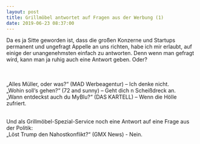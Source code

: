 ```yaml
---
layout: post
title: Grillmöbel antwortet auf Fragen aus der Werbung (1)
date: 2019-06-23 08:37:00
---
```


Da es ja Sitte geworden ist, dass die großen Konzerne und Startups permanent und ungefragt Appelle an uns richten, habe ich mir erlaubt, auf einige der unangenehmsten einfach zu antworten. Denn wenn man gefragt wird, kann man ja ruhig auch eine Antwort geben. Oder? <br><br><br>

„Alles Müller, oder was?“ (MAD Werbeagentur) – Ich denke nicht.<br>
„Wohin soll‘s gehen?“ (72 and sunny) – Geht dich n Scheißdreck an.<br>
„Wann entdeckst auch du MyBlu?“ (DAS KARTELL) – Wenn die Hölle zufriert.<br><br>

Und als Grillmöbel-Spezial-Service noch eine Antwort auf eine Frage aus der Politik:<br>
„Löst Trump den Nahostkonflikt?“ (GMX News) - Nein.
